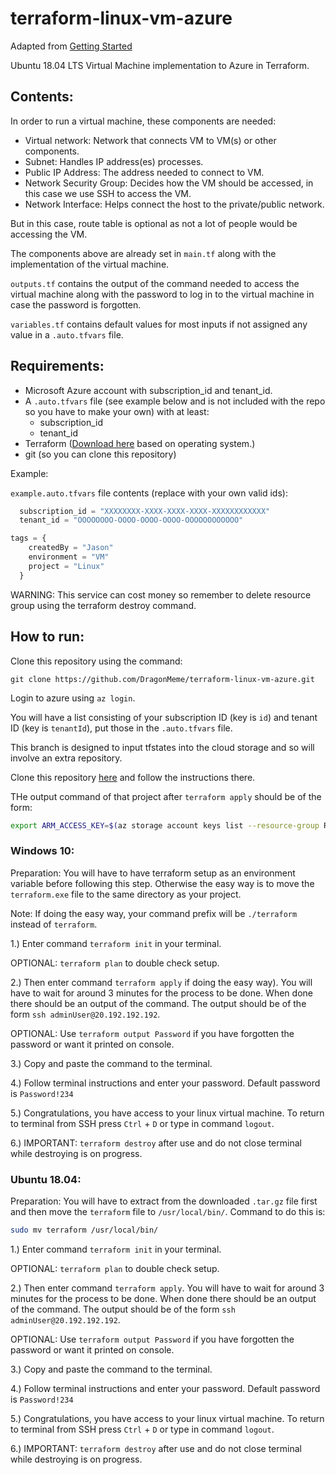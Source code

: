 # terraform-linux-vm-azure

Adapted from [Getting Started](https://learn.hashicorp.com/terraform/azure/intro_az)

Ubuntu 18.04 LTS Virtual Machine implementation to Azure in Terraform.

## Contents:
In order to run a virtual machine, these components are needed:
* Virtual network: Network that connects VM to VM(s) or other components.
* Subnet: Handles IP address(es) processes.
* Public IP Address: The address needed to connect to VM.
* Network Security Group: Decides how the VM should be accessed, in this case we use SSH to access the VM.
* Network Interface: Helps connect the host to the private/public network.

But in this case, route table is optional as not a lot of people would be accessing the VM.

The components above are already set in `main.tf` along with the implementation of the virtual machine.

`outputs.tf` contains the output of the command needed to access the virtual machine along with the password to log in to the virtual machine in case the password is forgotten.

`variables.tf` contains default values for most inputs if not assigned any value in a `.auto.tfvars` file.

## Requirements: 
* Microsoft Azure account with subscription_id and tenant_id.
* A `.auto.tfvars` file (see example below and is not included with the repo so you have to make your own) with at least:
  * subscription_id
  * tenant_id
* Terraform ([Download here](https://www.terraform.io/downloads.html) based on operating system.)
* git (so you can clone this repository)
  
Example: 

`example.auto.tfvars` file contents (replace with your own valid ids):
```tfvars
  subscription_id = "XXXXXXXX-XXXX-XXXX-XXXX-XXXXXXXXXXXX"
  tenant_id = "OOOOOOOO-OOOO-OOOO-OOOO-OOOOOOOOOOOO"

tags = {
    createdBy = "Jason"
    environment = "VM"
    project = "Linux"
  }
```

WARNING: This service can cost money so remember to delete resource group using the terraform destroy command.

## How to run: 

Clone this repository using the command:
```
git clone https://github.com/DragonMeme/terraform-linux-vm-azure.git
```

Login to azure using `az login`.

You will have a list consisting of your subscription ID (key is `id`) and tenant ID (key is `tenantId`), put those in the `.auto.tfvars` file.

This branch is designed to input tfstates into the cloud storage and so will involve an extra repository.

Clone this repository [here](https://github.com/DragonMeme/terraform-storage-system-azure.git) and follow the instructions there.

THe output command of that project after `terraform apply` should be of the form: 
```bash
export ARM_ACCESS_KEY=$(az storage account keys list --resource-group RG --account-name tfstatetest --query [0].value -o tsv)
```

### Windows 10:
Preparation: You will have to have terraform setup as an environment variable before following this step.
Otherwise the easy way is to move the `terraform.exe` file to the same directory as your project.

Note: If doing the easy way, your command prefix will be `./terraform` instead of `terraform`.

1.) Enter command `terraform init` in your terminal.

OPTIONAL: `terraform plan` to double check setup.

2.) Then enter command `terraform apply` if doing the easy way). You will have to wait for around 3 minutes for the process to be done. When done there should be an output of the command. The output should be of the form `ssh adminUser@20.192.192.192`.

OPTIONAL: Use `terraform output Password` if you have forgotten the password or want it printed on console.

3.) Copy and paste the command to the terminal. 

4.) Follow terminal instructions and enter your password. Default password is `Password!234`

5.) Congratulations, you have access to your linux virtual machine. To return to terminal from SSH press `Ctrl` + `D` or type in command `logout`.

6.) IMPORTANT: `terraform destroy` after use and do not close terminal while destroying is on progress.

### Ubuntu 18.04: 
Preparation: You will have to extract from the downloaded `.tar.gz` file first and then move the `terraform` file to `/usr/local/bin/`. Command to do this is:
```bash
sudo mv terraform /usr/local/bin/
```

1.) Enter command `terraform init` in your terminal.

OPTIONAL: `terraform plan` to double check setup.

2.) Then enter command `terraform apply`. You will have to wait for around 3 minutes for the process to be done. When done there should be an output of the command. The output should be of the form `ssh adminUser@20.192.192.192`.

OPTIONAL: Use `terraform output Password` if you have forgotten the password or want it printed on console.

3.) Copy and paste the command to the terminal. 

4.) Follow terminal instructions and enter your password. Default password is `Password!234`

5.) Congratulations, you have access to your linux virtual machine. To return to terminal from SSH press `Ctrl` + `D` or type in command `logout`.

6.) IMPORTANT: `terraform destroy` after use and do not close terminal while destroying is on progress.
